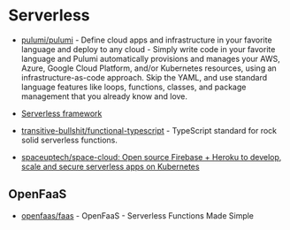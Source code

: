 # Serverless

- [pulumi/pulumi](https://github.com/pulumi/pulumi) - Define cloud apps and infrastructure in your favorite language and deploy to any cloud - Simply write code in your favorite language and Pulumi automatically provisions and manages your AWS, Azure, Google Cloud Platform, and/or Kubernetes resources, using an infrastructure-as-code approach. Skip the YAML, and use standard language features like loops, functions, classes, and package management that you already know and love.

- [Serverless framework](https://serverless.com/)

- [transitive-bullshit/functional-typescript](https://github.com/transitive-bullshit/functional-typescript) - TypeScript standard for rock solid serverless functions.

- [spaceuptech/space-cloud: Open source Firebase + Heroku to develop, scale and secure serverless apps on Kubernetes](https://github.com/spaceuptech/space-cloud)

## OpenFaaS

- [openfaas/faas](https://github.com/openfaas/faas) - OpenFaaS - Serverless Functions Made Simple
